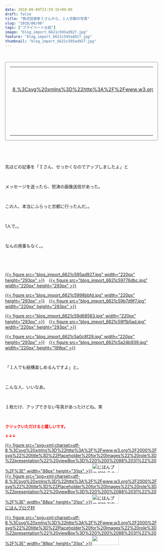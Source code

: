 ```yaml
---
date: 2018-08-08T23:59:15+09:00
draft: false
title: "株式投資家Ｉさんから、１人京都の写真"
slug: "2018/08/08"
tags: ["プライベートな話"]
image: "blog_import_6621c595ad927.jpg"
feature: "blog_import_6621c595ad927.jpg"
thumbnail: "blog_import_6621c595ad927.jpg"
---
```

<p> </p><div contenteditable="false" style="padding: 15px; border-radius: 4px; border: 1px dotted currentColor; border-image: none;"><table border="0" cellpadding="0" cellspacing="0" style="margin: 0px; table-layout: fixed;" width="100%">	<tbody width="100%">		<tr>			<td aligin="center" style="vertical-align: middle;" width="95"><span style="text-align: center; display: block;"><a alt0="AmebaAffiliate" alt1="稼げる人の常識、稼げない人の常識" alt2="Amazon" alt3="https://images-fe.ssl-images-amazon.com/images/I/51Ft8zEBpkL._SL160_.jpg" alt4="1" href="4802110227?SubscriptionId=AKIAJLD6FH2TADXIQKDQ&amp;tag=amebablog-a2371184-22&amp;linkCode=xm2&amp;camp=2025&amp;creative=165953&amp;creativeASIN=4802110227" target="_blank">{{< figure src="svg+xml;charset=utf-8,%3Csvg%20xmlns%3D%22http%3A%2F%2Fwww.w3.org%2F2000%2Fsvg%22%20title%3D%22Placeholder%20for%20Images%22%20role%3D%22presentation%22%20viewBox%3D%220%200%201%201%22%20%2F%3E"  >}}<noscript><img alt="稼げる人の常識、稼げない人の常識" border="0" data-img="affiliate" src="https://images-fe.ssl-images-amazon.com/images/I/51Ft8zEBpkL._SL160_.jpg" style="margin: 0px; vertical-align: middle; max-width: 95px;"></noscript></a></span></td>			<td style="line-height: 1.5; padding-left: 15px; vertical-align: middle;"><a alt0="AmebaAffiliate" alt1="稼げる人の常識、稼げない人の常識" alt2="Amazon" alt3="https://images-fe.ssl-images-amazon.com/images/I/51Ft8zEBpkL._SL160_.jpg" alt4="1" href="4802110227?SubscriptionId=AKIAJLD6FH2TADXIQKDQ&amp;tag=amebablog-a2371184-22&amp;linkCode=xm2&amp;camp=2025&amp;creative=165953&amp;creativeASIN=4802110227" target="_blank">稼げる人の常識、稼げない人の常識</a>			<div style="padding: 3px 0px;">1,200円</div>			<div style="font-size: 0.83em;">Amazon</div></td>		</tr>	</tbody></table></div><p> </p><p> </p><p>先ほどの記事を「Ｉさん、せっかくなのでアップしましたよ」と</p><p> </p><p>メッセージを送ったら、怒涛の画像送信があった。</p><p> </p><p>この人、本当にふらっと京都に行ったんだ。。</p><p> </p><p>1人で。。</p><p> </p><p>なんの用事もなく。。</p><p> </p><p> </p><p><a href="blog_import_6621c595ad927.jpg">{{< figure src="blog_import_6621c595ad927.jpg" width="220px" height="293px" >}}</a>　<a href="blog_import_6621c59776dbc.jpg">{{< figure src="blog_import_6621c59776dbc.jpg" width="220px" height="293px" >}}</a></p><p><a href="blog_import_6621c5998bbfd.jpg">{{< figure src="blog_import_6621c5998bbfd.jpg" width="220px" height="293px" >}}</a>　<a href="blog_import_6621c59b7d9f7.jpg">{{< figure src="blog_import_6621c59b7d9f7.jpg" width="220px" height="293px" >}}</a></p><p><a href="blog_import_6621c59d68563.jpg">{{< figure src="blog_import_6621c59d68563.jpg" width="220px" height="293px" >}}</a>　<a href="blog_import_6621c59f1b5ad.jpg">{{< figure src="blog_import_6621c59f1b5ad.jpg" width="220px" height="293px" >}}</a></p><p><a href="blog_import_6621c5a0c8f29.jpg">{{< figure src="blog_import_6621c5a0c8f29.jpg" width="220px" height="293px" >}}</a>　<a href="blog_import_6621c5a24b939.jpg">{{< figure src="blog_import_6621c5a24b939.jpg" width="220px" height="199px" >}}</a></p><p> </p><p>「１人でも結構楽しめるんですよ」と。</p><p> </p><p>こんな人、いいなあ。</p><p> </p><p>１枚だけ、アップできない写真があったけどね。笑</p><p> </p><p><font color="#ff0000" size="2"><strong>クリックいただけると嬉しいです。</strong></font></p><p><font color="#ff0000" size="2"><strong>↓↓↓</strong></font></p><p><a href="ranking.html?p_cid=01260127" id="&amp;blogmura_banner" target="_blank">{{< figure src="svg+xml;charset=utf-8,%3Csvg%20xmlns%3D%22http%3A%2F%2Fwww.w3.org%2F2000%2Fsvg%22%20title%3D%22Placeholder%20for%20Images%22%20role%3D%22presentation%22%20viewBox%3D%220%200%2088%2031%22%20%2F%3E" width="88px" height="31px" >}}<noscript><img alt="にほんブログ村 その他生活ブログ 不動産投資へ" border="0" height="31" src="https://img-proxy.blog-video.jp/images?url=http%3A%2F%2Flife.blogmura.com%2Fhudousantoushi%2Fimg%2Fhudousantoushi88_31.gif" width="88"></noscript></a><br/><a href="ranking.html?p_cid=01260127" target="_blank">{{< figure src="svg+xml;charset=utf-8,%3Csvg%20xmlns%3D%22http%3A%2F%2Fwww.w3.org%2F2000%2Fsvg%22%20title%3D%22Placeholder%20for%20Images%22%20role%3D%22presentation%22%20viewBox%3D%220%200%2088%2031%22%20%2F%3E" width="88px" height="31px" >}}<noscript><img alt="にほんブログ村 海外生活ブログ バリ島情報へ" border="0" height="31" src="https://img-proxy.blog-video.jp/images?url=http%3A%2F%2Foverseas.blogmura.com%2Fbali%2Fimg%2Fbali88_31.gif" width="88"></noscript></a><br/><a href="ranking.html?p_cid=01260127" target="_blank">にほんブログ村</a></p><p><a href="link.php?1804582" title="人気ブログランキングへ">{{< figure src="svg+xml;charset=utf-8,%3Csvg%20xmlns%3D%22http%3A%2F%2Fwww.w3.org%2F2000%2Fsvg%22%20title%3D%22Placeholder%20for%20Images%22%20role%3D%22presentation%22%20viewBox%3D%220%200%2088%2031%22%20%2F%3E" width="88px" height="31px" >}}<noscript><img border="0" height="31" src="https://blog.with2.net/img/banner/banner_22.gif" width="88"></noscript></a></p><p> </p>

